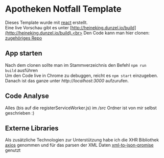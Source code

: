 # Apotheken Notfall Template

Dieses Template wurde mit [react](https://github.com/facebook/react) erstellt. <br>
Eine live Vorschau gibt es unter [http://heineking.dunzel.io/build](http://heineking.dunzel.io/build).<br>
Den Code kann man hier clonen: [zugehöriges Repo](https://github.com/dunzel/heineking_aufgabe/)<br>

## App starten
Nach dem clonen sollte man im Stammverzeichnis den Befehl ``npm run build`` ausführen<br>
Um den Code live in Chrome zu debuggen, reicht es ``npm start`` einzugeben. 
Danach ist das ganze unter _http://localhost:3000_ aufzurufen.

## Code Analyse
Alles (bis auf die registerServiceWorker.js) im */src* Ordner ist von mir selbst geschrieben :)

## Externe Libraries
Als zusätzliche Technologien zur Unterstützung habe ich die XHR Bibliothek [axios](https://www.npmjs.com/package/axios) genommen 
und für das parsen der XML Daten [xml-to-json-promise](https://www.npmjs.com/package/xml-to-json-promise) genutzt
